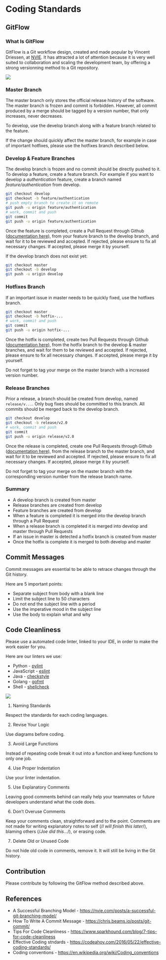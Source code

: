 # Coding Standards

## GitFlow

### What Is GitFlow

GitFlow is a Git workflow design, created and made popular by Vincent Driessen, at [NVIE](https://nvie.com/posts/a-successful-git-branching-model/). It has attracted a lot of attention because it is very well suited to collaboration and scaling the development team, by offering a strong versionning method to a Git repository.

![](resources/gitflow.png)

### Master Branch

The master branch only stores the official release history of the software. 
The master branch is frozen and commit is forbidden.
However, all commit produced by a merge should be tagged by a version number, that only increases, never decreases.

To develop, use the develop branch along with a feature branch related to the feature.

If the change should quickly affect the master branch, for example in case of important hotfixes, please use the hotfixes branch described below.

### Develop & Feature Branches

The develop branch is frozen and no commit should be directly pushed to it.
To develop a feature, create a feature branch.
For example if you want to develop a *authentication* feature, create a branch named *feature/authentication* from develop.
```bash
git checkout develop
git checkout -b feature/authentication
# push empty branch to create it on remote
git push -u origin feature/authentication
# work, commit and push
git commit
git push -u origin feature/authentication
```
Once the feature is completed, create a Pull Request through Github ([documentation here](https://help.github.com/en/github/collaborating-with-issues-and-pull-requests/creating-a-pull-request)), from your feature branch to the develop branch, and wait for it to be reviewed and accepted.
If rejected, please ensure to fix all necessary changes.
If accepted, please merge it by yourself.

If the develop branch does not exist yet:
```bash
git checkout master
git checkout -b develop
git push -u origin develop
```

### Hotfixes Branch

If an important issue in master needs to be quickly fixed, use the hotfixes branch.


```bash
git checkout master
git checkout -b hotfix-...
# work, commit and push
git commit
git push -u origin hotfix-...
```

Once the hotfix is completed, create two Pull Requests through Github ([documentation here](https://help.github.com/en/github/collaborating-with-issues-and-pull-requests/creating-a-pull-request)), from the hotfix branch to the develop & master branches, and wait for them to be reviewed and accepted.
If rejected, please ensure to fix all necessary changes.
If accepted, please merge it by yourself.

Do not forget to tag your merge on the master branch with a increased version number.

### Release Branches

Prior a release, a branch should be created from develop, named `release/v...`.
Only bug fixes should be committed to this branch.
All commits should be merged back to the develop branch.

```bash
git checkout develop
git checkout -b release/v2.0
# work, commit and push
git commit
git push -u origin release/v2.0
```

Once the release is completed, create one Pull Requests through Github ([documentation here](https://help.github.com/en/github/collaborating-with-issues-and-pull-requests/creating-a-pull-request)), from the release branch to the master branch, and wait for it to be reviewed and accepted.
If rejected, please ensure to fix all necessary changes.
If accepted, please merge it by yourself.

Do not forget to tag your merge on the master branch with the corresponding version number from the release branch name.

### Summary

- A develop branch is created from master
- Release branches are created from develop
- Feature branches are created from develop
- When a feature is completed it is merged into the develop branch through a Pull Request
- When a release branch is completed it is merged into develop and master through Pull Requests
- If an issue in master is detected a hotfix branch is created from master
- Once the hotfix is complete it is merged to both develop and master

## Commit Messages

Commit messages are essential to be able to retrace changes through the Git history.

Here are 5 important points:
- Separate subject from body with a blank line
- Limit the subject line to 50 characters
- Do not end the subject line with a period
- Use the imperative mood in the subject line
- Use the body to explain what and why

## Code Cleanliness

Please use a automated code linter, linked to your IDE, in order to make the work easier for you.

Here are our linters we use:
- Python - [pylint](https://www.pylint.org/)
- JavaScript - [eslint](https://eslint.org/)
- Java - [checkstyle](https://checkstyle.org/)
- Golang - [gofmt](https://blog.golang.org/gofmt)
- Shell - [shellcheck](https://www.shellcheck.net/)

![](resources/cleanliness.png)

1. Naming Standards

Respect the standards for each coding languages.

2. Revise Your Logic

Use diagrams before coding.

3. Avoid Large Functions

Instead of repeating code break it out into a function and keep functions to only one job.

4. Use Proper Indentation

Use your linter indentation.

5. Use Explanatory Comments

Leaving good comments behind can really help your teammates or future developers understand what the code does.

6. Don’t Overuse Comments

Keep your comments clean, straightforward and to the point. Comments are not made for writing explanatory notes to self (/*I will finish this later*/), blaming others (/*Joe did this…*/), or erasing code.

7. Delete Old or Unused Code

Do not hide old code in comments, remove it. It will still be living in the Git history.

## Contribution

Please contribute by following the GitFlow method described above.

## References

* A Successful Branching Model - https://nvie.com/posts/a-successful-git-branching-model/
* How To Write A Commit Message - https://chris.beams.io/posts/git-commit/
* Tips For Code Cleanliness - https://www.sparkhound.com/blog/7-tips-for-code-cleanliness
* Effective Coding stndards - https://codeahoy.com/2016/05/22/effective-coding-standards/
* Coding conventions - https://en.wikipedia.org/wiki/Coding_conventions